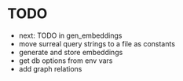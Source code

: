 # TODO

- next: TODO in gen_embeddings
- move surreal query strings to a file as constants
- generate and store embeddings
- get db options from env vars
- add graph relations
